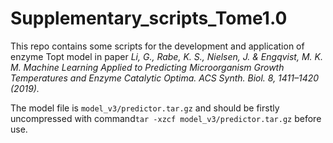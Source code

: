 # Supplementary_scripts_Tome1.0
This repo contains some scripts for the development and application of enzyme Topt model in paper *Li, G., Rabe, K. S., Nielsen, J. & Engqvist, M. K. M. Machine Learning Applied to Predicting Microorganism Growth Temperatures and Enzyme Catalytic Optima. ACS Synth. Biol. 8, 1411–1420 (2019).*

The model file is `model_v3/predictor.tar.gz` and should be firstly uncompressed with command`tar -xzcf model_v3/predictor.tar.gz` before use.
